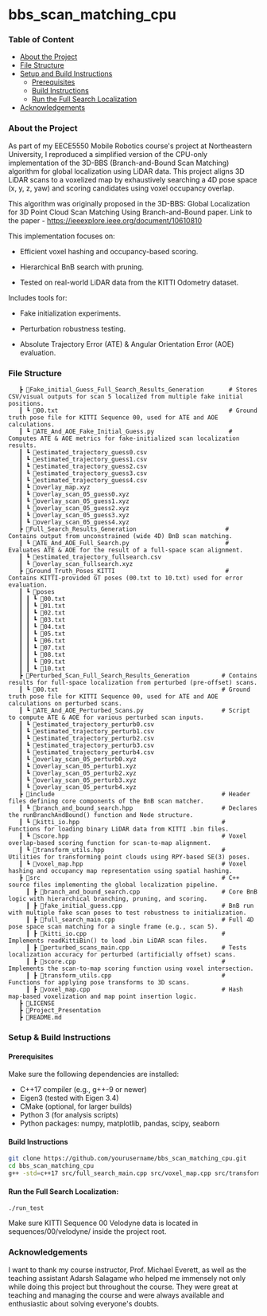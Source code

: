 # bbs_scan_matching_cpu


### Table of Content
* [About the Project](#about-the-project)
* [File Structure](#file-structure)
* [Setup and Build Instructions](#setup-and-build-instructions)
  * [Prerequisites](#prerequisites)
  * [Build Instructions](#build-instructions)
  * [Run the Full Search Localization](#run-the-full-search-localization)
* [Acknowledgements](#acknowledgements)


  
### About the Project
As part of my EECE5550 Mobile Robotics course's project at Northeastern University, I reproduced a simplified version of the CPU-only implementation of the 3D-BBS (Branch-and-Bound Scan Matching) algorithm for global localization using LiDAR data. This project aligns 3D LiDAR scans to a voxelized map by exhaustively searching a 4D pose space (x, y, z, yaw) and scoring candidates using voxel occupancy overlap.

This algorithm was originally proposed in the 3D-BBS: Global Localization for 3D Point Cloud Scan Matching Using Branch-and-Bound paper.
Link to the paper - https://ieeexplore.ieee.org/document/10610810

This implementation focuses on:

- Efficient voxel hashing and occupancy-based scoring.

- Hierarchical BnB search with pruning.

- Tested on real-world LiDAR data from the KITTI Odometry dataset.

Includes tools for:

- Fake initialization experiments.

- Perturbation robustness testing.

- Absolute Trajectory Error (ATE) & Angular Orientation Error (AOE) evaluation.




### File Structure
```
   ┣ 📂Fake_initial_Guess_Full_Search_Results_Generation       # Stores CSV/visual outputs for scan 5 localized from multiple fake initial positions.
   ┃ ┗ 📜00.txt                                                # Ground truth pose file for KITTI Sequence 00, used for ATE and AOE calculations.
   ┃ ┗ 📜ATE_And_AOE_Fake_Initial_Guess.py                     # Computes ATE & AOE metrics for fake-initialized scan localization results.
   ┃ ┗ 📜estimated_trajectory_guess0.csv
   ┃ ┗ 📜estimated_trajectory_guess1.csv
   ┃ ┗ 📜estimated_trajectory_guess2.csv
   ┃ ┗ 📜estimated_trajectory_guess3.csv
   ┃ ┗ 📜estimated_trajectory_guess4.csv
   ┃ ┗ 📜overlay_map.xyz
   ┃ ┗ 📜overlay_scan_05_guess0.xyz
   ┃ ┗ 📜overlay_scan_05_guess1.xyz
   ┃ ┗ 📜overlay_scan_05_guess2.xyz
   ┃ ┗ 📜overlay_scan_05_guess3.xyz
   ┃ ┗ 📜overlay_scan_05_guess4.xyz
   ┣ 📂Full_Search_Results_Generation                         # Contains output from unconstrained (wide 4D) BnB scan matching. 
   ┃ ┗ 📜ATE_And_AOE_Full_Search.py                           # Evaluates ATE & AOE for the result of a full-space scan alignment.
   ┃ ┗ 📜estimated_trajectory_fullsearch.csv
   ┃ ┗ 📜overlay_scan_fullsearch.xyz
   ┣ 📂Ground_Truth_Poses_KITTI                               # Contains KITTI-provided GT poses (00.txt to 10.txt) used for error evaluation.
   ┃ ┗ 📂poses
   ┃ ┃ ┗ 📜00.txt
   ┃ ┃ ┗ 📜01.txt
   ┃ ┃ ┗ 📜02.txt
   ┃ ┃ ┗ 📜03.txt
   ┃ ┃ ┗ 📜04.txt
   ┃ ┃ ┗ 📜05.txt
   ┃ ┃ ┗ 📜06.txt
   ┃ ┃ ┗ 📜07.txt
   ┃ ┃ ┗ 📜08.txt
   ┃ ┃ ┗ 📜09.txt
   ┃ ┃ ┗ 📜10.txt
   ┣ 📂Perturbed_Scan_Full_Search_Results_Generation         # Contains results for full-space localization from perturbed (pre-offset) scans.
   ┃ ┗ 📜00.txt                                              # Ground truth pose file for KITTI Sequence 00, used for ATE and AOE calculations on perturbed scans.
   ┃ ┗ 📜ATE_And_AOE_Perturbed_Scans.py                      # Script to compute ATE & AOE for various perturbed scan inputs.
   ┃ ┗ 📜estimated_trajectory_perturb0.csv
   ┃ ┗ 📜estimated_trajectory_perturb1.csv
   ┃ ┗ 📜estimated_trajectory_perturb2.csv
   ┃ ┗ 📜estimated_trajectory_perturb3.csv
   ┃ ┗ 📜estimated_trajectory_perturb4.csv
   ┃ ┗ 📜overlay_scan_05_perturb0.xyz
   ┃ ┗ 📜overlay_scan_05_perturb1.xyz
   ┃ ┗ 📜overlay_scan_05_perturb2.xyz
   ┃ ┗ 📜overlay_scan_05_perturb3.xyz
   ┃ ┗ 📜overlay_scan_05_perturb4.xyz
   ┣ 📂include                                               # Header files defining core components of the BnB scan matcher.
   ┃ ┗ 📜branch_and_bound_search.hpp                         # Declares the runBranchAndBound() function and Node structure.
   ┃ ┗ 📜kitti_io.hpp                                        # Functions for loading binary LiDAR data from KITTI .bin files.
   ┃ ┗ 📜score.hpp                                           # Voxel overlap-based scoring function for scan-to-map alignment.
   ┃ ┗ 📜transform_utils.hpp                                 # Utilities for transforming point clouds using RPY-based SE(3) poses.
   ┃ ┗ 📜voxel_map.hpp                                       # Voxel hashing and occupancy map representation using spatial hashing.
   ┣ 📂src                                                   # C++ source files implementing the global localization pipeline.
     ┃ ┣ 📜branch_and_bound_search.cpp                       # Core BnB logic with hierarchical branching, pruning, and scoring.
     ┃ ┣ 📜fake_initial_guess.cpp                            # BnB run with multiple fake scan poses to test robustness to initialization.
     ┃ ┣ 📜full_search_main.cpp                              # Full 4D pose space scan matching for a single frame (e.g., scan 5).
     ┃ ┣ 📜kitti_io.cpp                                      # Implements readKittiBin() to load .bin LiDAR scan files.
     ┃ ┣ 📜perturbed_scans_main.cpp                          # Tests localization accuracy for perturbed (artificially offset) scans.
     ┃ ┣ 📜score.cpp                                         # Implements the scan-to-map scoring function using voxel intersection.
     ┃ ┣ 📜transform_utils.cpp                               # Functions for applying pose transforms to 3D scans.
     ┃ ┣ 📜voxel_map.cpp                                     # Hash map-based voxelization and map point insertion logic.
   ┣ 📜LICENSE
   ┣ 📜Project_Presentation
   ┣ 📜README.md
``` 

### Setup & Build Instructions
#### Prerequisites

Make sure the following dependencies are installed:
- C++17 compiler (e.g., g++-9 or newer)
- Eigen3 (tested with Eigen 3.4)
- CMake (optional, for larger builds)
- Python 3 (for analysis scripts)
- Python packages: numpy, matplotlib, pandas, scipy, seaborn

#### Build Instructions

```bash
git clone https://github.com/yourusername/bbs_scan_matching_cpu.git
cd bbs_scan_matching_cpu
g++ -std=c++17 src/full_search_main.cpp src/voxel_map.cpp src/transform_utils.cpp src/score.cpp src/branch_and_bound_search.cpp src/kitti_io.cpp -Iinclude -I/usr/include/eigen3 -o run_test
```

#### Run the Full Search Localization:
```./run_test```  <br>

Make sure KITTI Sequence 00 Velodyne data is located in sequences/00/velodyne/ inside the project root.



### Acknowledgements
I want to thank my course instructor, Prof. Michael Everett, as well as the teaching assistant Adarsh Salagame who helped me immensely not only while doing this project but throughout the course. They were great at teaching and managing the course and were always available and enthusiastic about solving everyone's doubts.
